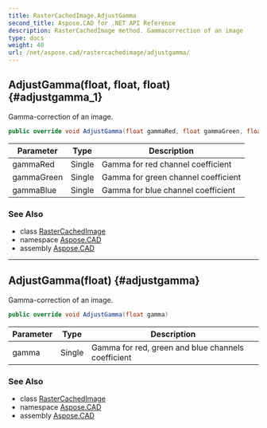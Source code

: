 ```yaml
---
title: RasterCachedImage.AdjustGamma
second_title: Aspose.CAD for .NET API Reference
description: RasterCachedImage method. Gammacorrection of an image
type: docs
weight: 40
url: /net/aspose.cad/rastercachedimage/adjustgamma/
---
```

## AdjustGamma(float, float, float) {#adjustgamma_1}

Gamma-correction of an image.

```csharp
public override void AdjustGamma(float gammaRed, float gammaGreen, float gammaBlue)
```

| Parameter | Type | Description |
| --- | --- | --- |
| gammaRed | Single | Gamma for red channel coefficient |
| gammaGreen | Single | Gamma for green channel coefficient |
| gammaBlue | Single | Gamma for blue channel coefficient |

### See Also

* class [RasterCachedImage](../)
* namespace [Aspose.CAD](../../../aspose.cad/)
* assembly [Aspose.CAD](../../../)

---

## AdjustGamma(float) {#adjustgamma}

Gamma-correction of an image.

```csharp
public override void AdjustGamma(float gamma)
```

| Parameter | Type | Description |
| --- | --- | --- |
| gamma | Single | Gamma for red, green and blue channels coefficient |

### See Also

* class [RasterCachedImage](../)
* namespace [Aspose.CAD](../../../aspose.cad/)
* assembly [Aspose.CAD](../../../)


